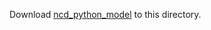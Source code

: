 Download [ncd_python_model](http://124.70.199.175/task_specific_dataset/non_programming_dataset/datasets_for_CCLMF/) to this directory.